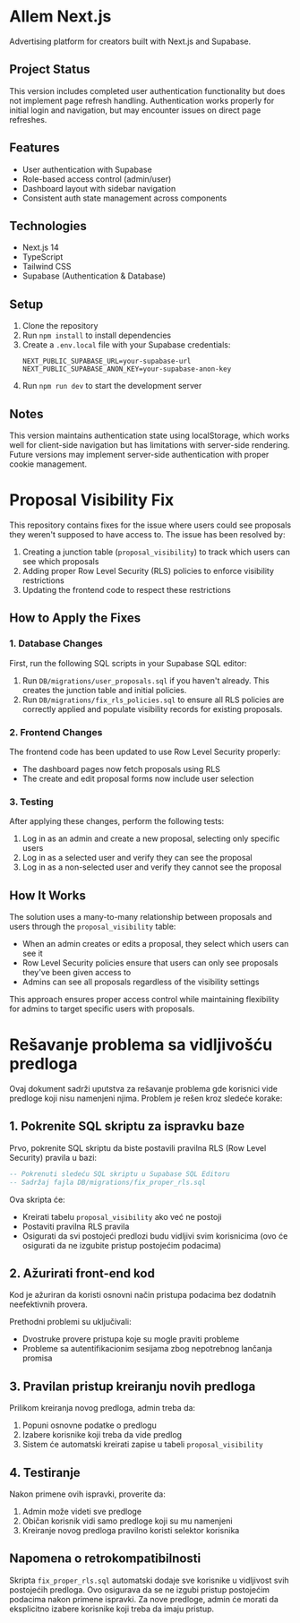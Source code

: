 # Allem Next.js

Advertising platform for creators built with Next.js and Supabase.

## Project Status

This version includes completed user authentication functionality but does not implement page refresh handling. Authentication works properly for initial login and navigation, but may encounter issues on direct page refreshes.

## Features

- User authentication with Supabase
- Role-based access control (admin/user)
- Dashboard layout with sidebar navigation
- Consistent auth state management across components

## Technologies

- Next.js 14
- TypeScript
- Tailwind CSS
- Supabase (Authentication & Database)

## Setup

1. Clone the repository
2. Run `npm install` to install dependencies
3. Create a `.env.local` file with your Supabase credentials:
   ```
   NEXT_PUBLIC_SUPABASE_URL=your-supabase-url
   NEXT_PUBLIC_SUPABASE_ANON_KEY=your-supabase-anon-key
   ```
4. Run `npm run dev` to start the development server

## Notes

This version maintains authentication state using localStorage, which works well for client-side navigation but has limitations with server-side rendering. Future versions may implement server-side authentication with proper cookie management.

# Proposal Visibility Fix

This repository contains fixes for the issue where users could see proposals they weren't supposed to have access to. The issue has been resolved by:

1. Creating a junction table (`proposal_visibility`) to track which users can see which proposals
2. Adding proper Row Level Security (RLS) policies to enforce visibility restrictions
3. Updating the frontend code to respect these restrictions

## How to Apply the Fixes

### 1. Database Changes

First, run the following SQL scripts in your Supabase SQL editor:

1. Run `DB/migrations/user_proposals.sql` if you haven't already. This creates the junction table and initial policies.
2. Run `DB/migrations/fix_rls_policies.sql` to ensure all RLS policies are correctly applied and populate visibility records for existing proposals.

### 2. Frontend Changes

The frontend code has been updated to use Row Level Security properly:

- The dashboard pages now fetch proposals using RLS
- The create and edit proposal forms now include user selection

### 3. Testing

After applying these changes, perform the following tests:

1. Log in as an admin and create a new proposal, selecting only specific users 
2. Log in as a selected user and verify they can see the proposal
3. Log in as a non-selected user and verify they cannot see the proposal

## How It Works

The solution uses a many-to-many relationship between proposals and users through the `proposal_visibility` table:

- When an admin creates or edits a proposal, they select which users can see it
- Row Level Security policies ensure that users can only see proposals they've been given access to
- Admins can see all proposals regardless of the visibility settings

This approach ensures proper access control while maintaining flexibility for admins to target specific users with proposals.

# Rešavanje problema sa vidljivošću predloga

Ovaj dokument sadrži uputstva za rešavanje problema gde korisnici vide predloge koji nisu namenjeni njima. Problem je rešen kroz sledeće korake:

## 1. Pokrenite SQL skriptu za ispravku baze

Prvo, pokrenite SQL skriptu da biste postavili pravilna RLS (Row Level Security) pravila u bazi:

```sql
-- Pokrenuti sledeću SQL skriptu u Supabase SQL Editoru
-- Sadržaj fajla DB/migrations/fix_proper_rls.sql
```

Ova skripta će:
- Kreirati tabelu `proposal_visibility` ako već ne postoji
- Postaviti pravilna RLS pravila
- Osigurati da svi postojeći predlozi budu vidljivi svim korisnicima 
  (ovo će osigurati da ne izgubite pristup postojećim podacima)

## 2. Ažurirati front-end kod

Kod je ažuriran da koristi osnovni način pristupa podacima bez dodatnih neefektivnih provera.

Prethodni problemi su uključivali:
- Dvostruke provere pristupa koje su mogle praviti probleme
- Probleme sa autentifikacionim sesijama zbog nepotrebnog lančanja promisa

## 3. Pravilan pristup kreiranju novih predloga

Prilikom kreiranja novog predloga, admin treba da:
1. Popuni osnovne podatke o predlogu
2. Izabere korisnike koji treba da vide predlog
3. Sistem će automatski kreirati zapise u tabeli `proposal_visibility`

## 4. Testiranje

Nakon primene ovih ispravki, proverite da:
1. Admin može videti sve predloge
2. Običan korisnik vidi samo predloge koji su mu namenjeni
3. Kreiranje novog predloga pravilno koristi selektor korisnika

## Napomena o retrokompatibilnosti

Skripta `fix_proper_rls.sql` automatski dodaje sve korisnike u vidljivost svih postojećih predloga. Ovo osigurava da se ne izgubi pristup postojećim podacima nakon primene ispravki. Za nove predloge, admin će morati da eksplicitno izabere korisnike koji treba da imaju pristup. 